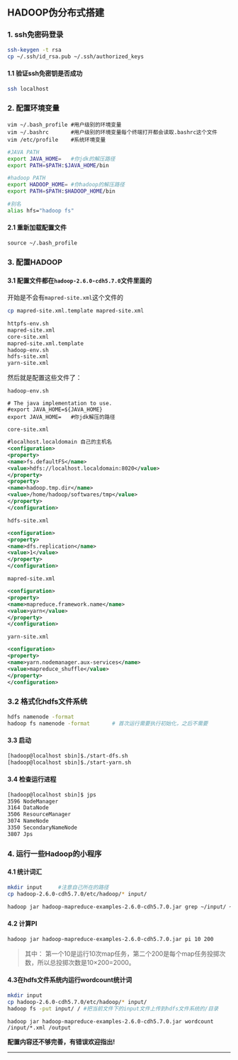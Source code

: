 ## HADOOP伪分布式搭建

### 1. ssh免密码登录

```sh
ssh-keygen -t rsa
cp ~/.ssh/id_rsa.pub ~/.ssh/authorized_keys
```

#### 1.1 验证ssh免密钥是否成功

```sh
ssh localhost
```



### 2. 配置环境变量

```shell
vim ~/.bash_profile	#用户级别的环境变量
vim ~/.bashrc		#用户级别的环境变量每个终端打开都会读取.bashrc这个文件
vim /etc/profile	#系统环境变量
```

```sh
#JAVA PATH
export JAVA_HOME=	#你jdk的解压路径
export PATH=$PATH:$JAVA_HOME/bin

#hadoop PATH
export HADOOP_HOME=	#你hadoop的解压路径
export PATH=$PATH:$HADOOP_HOME/bin

#别名
alias hfs="hadoop fs"
```

#### 2.1 重新加载配置文件

```shell
source ~/.bash_profile
```



### 3. 配置HADOOP

#### 3.1 配置文件都在`hadoop-2.6.0-cdh5.7.0`文件里面的

开始是不会有`mapred-site.xml`这个文件的

```sh
cp mapred-site.xml.template mapred-site.xml
```

```html
httpfs-env.sh
mapred-site.xml
core-site.xml  
mapred-site.xml.template
hadoop-env.sh
hdfs-site.xml
yarn-site.xml
```

然后就是配置这些文件了：

`hadoop-env.sh`

```shell
# The java implementation to use.
#export JAVA_HOME=${JAVA_HOME}
export JAVA_HOME=	#你jdk解压的路径
```

`core-site.xml`

```xml
#localhost.localdomain 自己的主机名
<configuration>
<property>
<name>fs.defaultFS</name>
<value>hdfs://localhost.localdomain:8020</value>
</property>
<property>
<name>hadoop.tmp.dir</name>
<value>/home/hadoop/softwares/tmp</value>
</property>
</configuration>
```

`hdfs-site.xml`

```xml
<configuration>
<property>
<name>dfs.replication</name>
<value>1</value>
</property>
</configuration>
```

`mapred-site.xml`

```xml
<configuration>
<property>
<name>mapreduce.framework.name</name>
<value>yarn</value>
</property>
</configuration>
```

 `yarn-site.xml` 

```xml
<configuration>
<property>
<name>yarn.nodemanager.aux-services</name>
<value>mapreduce_shuffle</value>
</property>
</configuration>
```

### 3.2 格式化hdfs文件系统

```sh
hdfs namenode -format
hadoop fs namenode -format       # 首次运行需要执行初始化，之后不需要
```

#### 3.3 启动

```sh
[hadoop@localhost sbin]$./start-dfs.sh 
[hadoop@localhost sbin]$./start-yarn.sh 
```

#### 3.4 检查运行进程

```sh
[hadoop@localhost sbin]$ jps
3596 NodeManager
3164 DataNode
3506 ResourceManager
3074 NameNode
3350 SecondaryNameNode
3807 Jps
```



### 4. 运行一些Hadoop的小程序

#### 4.1 统计词汇

```sh
mkdir input		#注意自己所在的路径
cp hadoop-2.6.0-cdh5.7.0/etc/hadoop/* input/
```

```sh
hadoop jar hadoop-mapreduce-examples-2.6.0-cdh5.7.0.jar grep ~/input/ ~/output '[a-z]+'
```

#### 4.2 计算PI

```sh
hadoop jar hadoop-mapreduce-examples-2.6.0-cdh5.7.0.jar pi 10 200
```

> 其中：
> 第一个10是运行10次map任务，第二个200是每个map任务投掷次数，所以总投掷次数是10×200=2000。



#### 4.3在hdfs文件系统内运行wordcount统计词

```sh
mkdir input
cp hadoop-2.6.0-cdh5.7.0/etc/hadoop/* input/
hadoop fs -put input/ /	#把当前文件下的input文件上传到hdfs文件系统的/目录
```

```shell
hadoop jar hadoop-mapreduce-examples-2.6.0-cdh5.7.0.jar wordcount /input/*.xml /output
```

















**配置内容还不够完善，有错误欢迎指出!**

-----------------------------------

